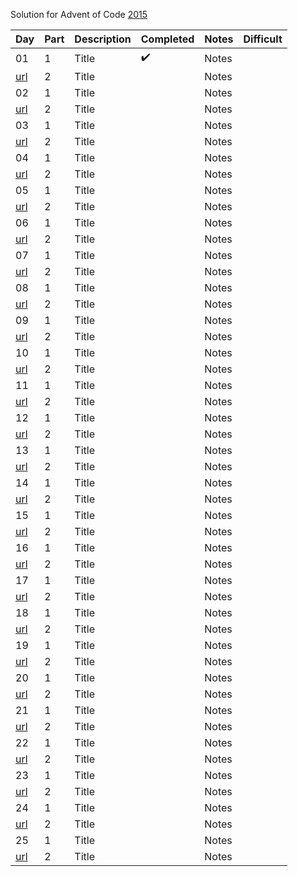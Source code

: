 Solution for Advent of Code [2015](https://adventofcode.com/2015)

| Day | Part | Description | Completed | Notes | Difficult | 
|-----|------|-------------|-----------|------|------------|
|  01 |  1   | Title | :heavy_check_mark: | Notes | |
| [url](https://adventofcode.com/2015/day/1) | 2 |Title  |  | Notes | |
|  02 |  1   | Title |  | Notes | |
| [url](https://adventofcode.com/2015/day/2) | 2 | Title  |  | Notes | |
|  03 |  1   | Title |  | Notes | |
| [url](https://adventofcode.com/2015/day/3) | 2 | Title  |  | Notes | |
|  04 |  1   | Title |  | Notes | |
| [url](https://adventofcode.com/2015/day/4) | 2 | Title  |  | Notes | |
|  05 |  1   | Title |  | Notes | |
| [url](https://adventofcode.com/2015/day/5) | 2 | Title  |  | Notes | |
|  06 |  1   | Title |  | Notes | |
| [url](https://adventofcode.com/2015/day/6) | 2 | Title  |  | Notes | |
|  07 |  1   | Title |  | Notes | |
| [url](https://adventofcode.com/2015/day/7) | 2 | Title  |  | Notes | |
|  08 |  1   | Title |  | Notes | |
| [url](https://adventofcode.com/2015/day/8) | 2 | Title  |  | Notes | |
|  09 |  1   | Title |  | Notes | |
| [url](https://adventofcode.com/2015/day/9) | 2 | Title  |  | Notes | |
|  10 |  1   | Title |  | Notes | |
| [url](https://adventofcode.com/2015/day/10) | 2 | Title  |  | Notes | |
|  11 |  1   | Title |  | Notes | |
| [url](https://adventofcode.com/2015/day/11) | 2 | Title  |  | Notes | |
|  12 |  1   | Title |  | Notes | |
| [url](https://adventofcode.com/2015/day/12) | 2 | Title  |  | Notes | |
|  13 |  1   | Title |  | Notes | |
| [url](https://adventofcode.com/2015/day/13) | 2 | Title  |  | Notes | |
|  14 |  1   | Title |  | Notes | |
| [url](https://adventofcode.com/2015/day/14) | 2 | Title  |  | Notes | |
|  15 |  1   | Title |  | Notes | |
| [url](https://adventofcode.com/2015/day/15) | 2 | Title  |  | Notes | |
|  16 |  1   | Title |  | Notes | |
| [url](https://adventofcode.com/2015/day/16) | 2 | Title  |  | Notes | |
|  17 |  1   | Title |  | Notes | |
| [url](https://adventofcode.com/2015/day/17) | 2 | Title  |  | Notes | |
|  18 |  1   | Title |  | Notes | |
| [url](https://adventofcode.com/2015/day/18) | 2 | Title  |  | Notes | |
|  19 |  1   | Title |  | Notes | |
| [url](https://adventofcode.com/2015/day/19) | 2 | Title  |  | Notes | |
|  20 |  1   | Title |  | Notes | |
| [url](https://adventofcode.com/2015/day/20) | 2 | Title  |  | Notes | |
|  21 |  1   | Title |  | Notes | |
| [url](https://adventofcode.com/2015/day/21) | 2 | Title  |  | Notes | |
|  22 |  1   | Title |  | Notes | |
| [url](https://adventofcode.com/2015/day/22) | 2 | Title  |  | Notes | |
|  23 |  1   | Title |  | Notes | |
| [url](https://adventofcode.com/2015/day/23) | 2 | Title  |  | Notes | |
|  24 |  1   | Title |  | Notes | |
| [url](https://adventofcode.com/2015/day/24) | 2 | Title  |  | Notes | |
|  25 |  1   | Title |  | Notes | |
| [url](https://adventofcode.com/2023/day/25) | 2 | Title  |  | Notes | |
